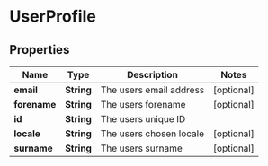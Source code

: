 

# UserProfile

## Properties

Name | Type | Description | Notes
------------ | ------------- | ------------- | -------------
**email** | **String** | The users email address |  [optional]
**forename** | **String** | The users forename |  [optional]
**id** | **String** | The users unique ID | 
**locale** | **String** | The users chosen locale |  [optional]
**surname** | **String** | The users surname |  [optional]




